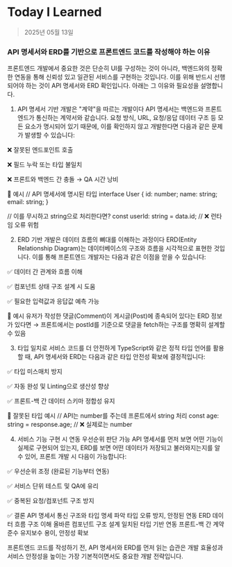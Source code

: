 # Today I Learned

> 2025년 05월 13일

### API 명세서와 ERD를 기반으로 프론트엔드 코드를 작성해야 하는 이유
프론트엔드 개발에서 중요한 것은 단순히 UI를 구성하는 것이 아니라, 백엔드와의 정확한 연동을 통해 신뢰성 있고 일관된 서비스를 구현하는 것입니다.
 이를 위해 반드시 선행되어야 하는 것이 API 명세서와 ERD 확인입니다. 아래는 그 이유와 필요성을 설명합니다.

1.  API 명세서 기반 개발은 "계약"을 따르는 개발이다
API 명세서는 백엔드와 프론트엔드가 통신하는 계약서와 같습니다.
요청 방식, URL, 요청/응답 데이터 구조 등 모든 요소가 명시되어 있기 때문에, 
이를 확인하지 않고 개발한다면 다음과 같은 문제가 발생할 수 있습니다:

❌ 잘못된 엔드포인트 호출

❌ 필드 누락 또는 타입 불일치

❌ 프론트와 백엔드 간 충돌 → QA 시간 낭비

📌 예시
// API 명세서에 명시된 타입
interface User {
  id: number;
  name: string;
  email: string;
}

// 이를 무시하고 string으로 처리한다면?
const userId: string = data.id; // ❌ 런타임 오류 위험

2.  ERD 기반 개발은 데이터 흐름의 뼈대를 이해하는 과정이다
ERD(Entity Relationship Diagram)는 데이터베이스의 구조와 흐름을 시각적으로 표현한 것입니다.
이를 통해 프론트엔드 개발자는 다음과 같은 이점을 얻을 수 있습니다:

✅ 데이터 간 관계와 흐름 이해

✅ 컴포넌트 상태 구조 설계 시 도움

✅ 필요한 입력값과 응답값 예측 가능

📌 예시
유저가 작성한 댓글(Comment)이 게시글(Post)에 종속되어 있다는 ERD 정보가 있다면 →
프론트에서는 postId를 기준으로 댓글을 fetch하는 구조를 명확히 설계할 수 있음

3. 타입 일치로 서비스 코드를 더 안전하게
TypeScript와 같은 정적 타입 언어를 활용할 때, API 명세서와 ERD는 다음과 같은 타입 안전성 확보에 결정적입니다:

✅ 타입 미스매치 방지

✅ 자동 완성 및 Linting으로 생산성 향상

✅ 프론트-백 간 데이터 스키마 정합성 유지

📌 잘못된 타입 예시
// API는 number를 주는데 프론트에서 string 처리
const age: string = response.age; // ❌ 실제로는 number

4. 서비스 기능 구현 시 연동 우선순위 판단 가능
API 명세서를 먼저 보면 어떤 기능이 실제로 구현되어 있는지,
ERD를 보면 어떤 데이터가 저장되고 불러와지는지를 알 수 있어, 프론트 개발 시 다음이 가능합니다:

✅ 우선순위 조정 (완료된 기능부터 연동)

✅ 서비스 단위 테스트 및 QA에 유리

✅ 중복된 요청/컴포넌트 구조 방지

✅ 결론
API 명세서	통신 구조와 타입 명세 파악	타입 오류 방지, 안정된 연동
ERD	데이터 흐름 구조 이해	올바른 컴포넌트 구조 설계
일치된 타입 기반 연동	프론트-백 간 계약 준수	유지보수 용이, 안정성 확보

프론트엔드 코드를 작성하기 전, API 명세서와 ERD를 먼저 읽는 습관은 개발 효율성과 서비스 안정성을 높이는 가장 기본적이면서도 중요한 개발 전략입니다.

